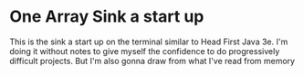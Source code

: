 # One Array Sink a start up
This is the sink a start up on the terminal similar to Head First Java 3e. I'm doing it without notes to give myself the confidence to do progressively difficult projects.
But I'm also gonna draw from what I've read from memory

